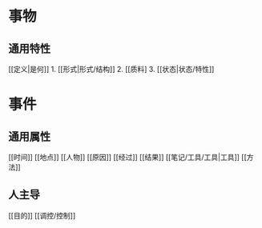 # 事物
## 通用特性
[[定义|是何]]
	1. [[形式|形式/结构]]
	2. [[质料]
	3. [[状态|状态/特性]]

# 事件
## 通用属性
[[时间]]
[[地点]]
[[人物]]
[[原因]]
[[经过]]
[[结果]]
[[笔记/工具/工具|工具]]
[[方法]]
## 人主导
[[目的]]
[[调控/控制]]








